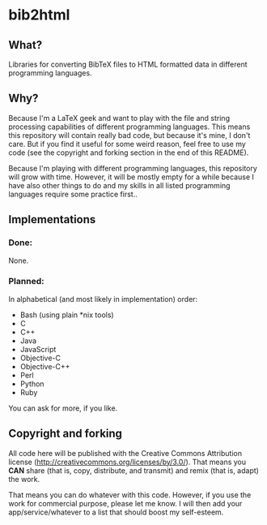 bib2html
========

## What?
Libraries for converting BibTeX files to HTML formatted data in different programming languages.

## Why?
Because I'm a LaTeX geek and want to play with the file and string processing capabilities of
different programming languages. This means this repository will contain really bad code, but
because it's mine, I don't care. But if you find it useful for some weird reason, feel free to
use my code (see the copyright and forking section in the end of this README).

Because I'm playing with different programming languages, this repository will grow with time.
However, it will be mostly empty for a while because I have also other things to do and my
skills in all listed programming languages require some practice first..

## Implementations

### Done:

None.

### Planned:

In alphabetical (and most likely in implementation) order:
* Bash (using plain *nix tools)
* C
* C++
* Java
* JavaScript
* Objective-C
* Objective-C++
* Perl
* Python
* Ruby

You can ask for more, if you like.

## Copyright and forking

All code here will be published with the Creative Commons Attribution license
(http://creativecommons.org/licenses/by/3.0/). That means you **CAN** share (that is, copy,
distribute, and transmit) and remix (that is, adapt) the work.

That means you can do whatever with this code. However, if you use the work for commercial
purpose, please let me know. I will then add your app/service/whatever to a list that should
boost my self-esteem.

